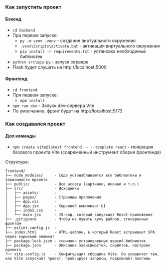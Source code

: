 
### Как запустить проект

#### Бэкенд
- `cd backend`
- При первом запуске:
    - `py -m venv .venv` - создание виртуального окружения
    - `.venv\Scripts\activate.bat` - активация виртуального окружения
    - `pip install -r requirements.txt` - установка необходимых библиотек
- `python src\app.py` - запуск сервера
- Flask будет слушать на http://localhost:5000

#### Фронтенд
- `cd frontend`
- При первом запуске:
    - `npm install`
- `npm run dev` - Запуск dev-сервера Vite
- По умолчанию, фронт будет на http://localhost:5173

### Как создавался проект

#### Доп команды
- `npm create vite@latest frontend -- --template react` - генерация базового проекта Vite (современный инструмент сборки фронтенда)

Структура:
```
frontend/
├── node_modules/     - Сюда устанабливаются все библиотеки и зависимости проекта
├── public/           - Все ассеты (картинки, иконки и т.п.)
├── src/              - Исходники
│   ├── assets/       - 
│   ├── pages/        - Страницы приложения
│   ├── App.css       -
│   ├── App.jsx       - Корневой компонент UI
│   ├── index.css     -
│   └── main.jsx      - JS-код, который запускает React-приложение
├── .gitignore        - Чтобы не пушить кучу файлов, сгенеренных фронтом
├── eslint.config.js  - 
├── index.html        - HTML-шаблон, в который React встраивает SPA через корневой элемент
├── package-lock.json - «снимок» установленных версий библиотек
├── package.json      - Описание зависимостей, скриптов, настроек проекта
└── vite.config.js    - Конфигурация сборщика Vite. Он управляет тем, как Vite запускает проект, проксирует запросы, подключает плагины 
```
